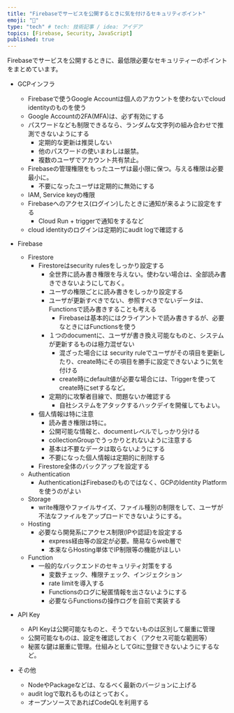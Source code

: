 ```yaml
---
title: "Firebaseでサービスを公開するときに気を付けるセキュリティポイント"
emoji: "🤖"
type: "tech" # tech: 技術記事 / idea: アイデア
topics: [Firebase, Security, JavaScript]
published: true
---
```


Firebaseでサービスを公開するときに、最低限必要なセキュリティーのポイントをまとめています。

- GCPインフラ
  - Firebaseで使うGoogle Accountは個人のアカウントを使わないでcloud identityのものを使う
  - Google Accountの2FA(MFA)は、必ず有効にする
  - パスワードなども制限できるなら、ランダムな文字列の組み合わせで推測できないようにする
    - 定期的な更新は推奨しない
    - 他のパスワードの使いまわしは厳禁。
    - 複数のユーザでアカウント共有禁止。
  - Firebaseの管理権限をもったユーザは最小限に保つ。与える権限は必要最小に。
    - 不要になったユーザは定期的に無効にする
  - IAM, Service keyの権限  
  - Firebaseへのアクセス(ログイン)したときに通知が来るように設定をする
    - Cloud Run + triggerで通知をするなど
  - cloud identityのログインは定期的にaudit logで確認する
  
- Firebase
  - Firestore
    - Firestoreはsecurity rulesをしっかり設定する
      - 全世界に読み書き権限を与えない。使わない場合は、全部読み書きできないようにしておく。
      - ユーザの権限ごとに読み書きをしっかり設定する
      - ユーザが更新すべきでない、参照すべきでないデータは、Functionsで読み書きすることも考える
        - Firebaseは基本的にはクライアントで読み書きするが、必要なときにはFunctionsを使う
      - １つのdocumentに、ユーザが書き換え可能なものと、システムが更新するものは極力混ぜない
        - 混ざった場合には security ruleでユーザがその項目を更新したり、create時にその項目を勝手に設定できないように気を付ける
        - create時にdefault値が必要な場合には、Triggerを使ってcreate時にsetするなど。
      - 定期的に攻撃者目線で、問題ないか確認する
        - 自社システムをアタックするハックデイを開催してもよい。
    - 個人情報は特に注意
      - 読み書き権限は特に。
      - 公開可能な情報と、documentレベルでしっかり分ける
      - collectionGroupでうっかりとれないように注意する
      - 基本は不要なデータは取らないようにする
      - 不要になった個人情報は定期的に削除する
    - Firestore全体のバックアップを設定する
  - Authentication
    - AuthenticationはFirebaseのものではなく、GCPのIdentity Platform を使うのがよい
  - Storage
    - write権限やファイルサイズ、ファイル種別の制限をして、ユーザが不法なファイルをアップロードできないようにする。
  - Hosting
    - 必要なら開発系にアクセス制限(IPや認証)を設定する
      - express経由等の設定が必要。簡易ならweb層で
      - 本来ならHosting単体でIP制限等の機能がほしい
  - Function
    - 一般的なバックエンドのセキュリティ対策をする
      - 変数チェック、権限チェック、インジェクション
      - rate limitを導入する
      - Functionsのログに秘匿情報を出さないようにする
      - 必要ならFunctionsの操作ログを自前で実装する

- API Key
  - API Keyは公開可能なものと、そうでないものは区別して厳重に管理
  - 公開可能なものは、設定を確認しておく（アクセス可能な範囲等）
  - 秘匿な鍵は厳重に管理。仕組みとしてGitに登録できないようにするなど。

  
- その他
  - NodeやPackageなどは、なるべく最新のバージョンに上げる
  - audit logで取れるものはとっておく。
  - オープンソースであればCodeQLを利用する
  